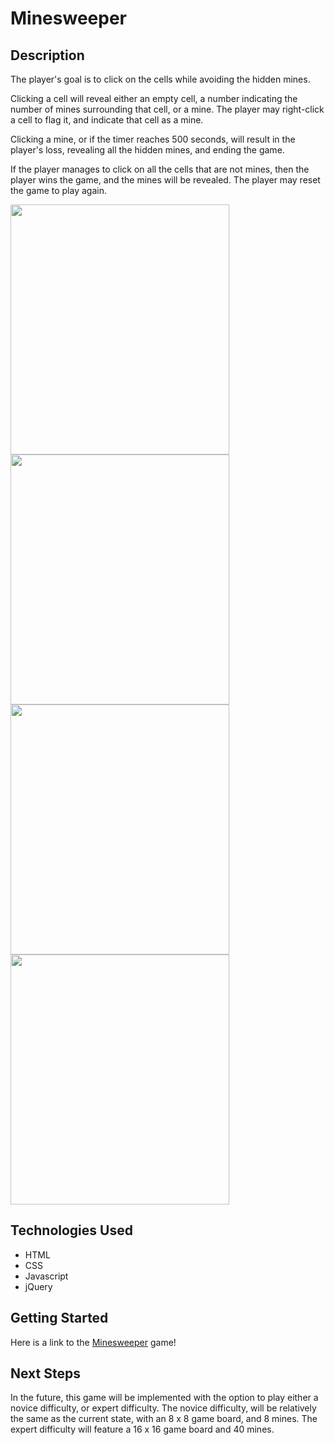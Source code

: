 # Minesweeper

## Description
<p>The player's goal is to click on the cells while avoiding the hidden mines.</p>

<p>Clicking a cell will reveal either an empty cell, a number indicating the number of mines surrounding that cell, or a mine. The player may right-click a cell to flag it, and indicate that cell as a mine.</p>

<p>Clicking a mine, or if the timer reaches 500 seconds, will result in the player's loss, revealing all the hidden mines, and ending the game.</p>

<p>If the player manages to click on all the cells that are not mines, then the player wins the game, and the mines will be revealed. The player may reset the game to play again.</p>


<img src='https://i.imgur.com/3fFhT9i.png' width='350px' height='400px' display='inline-block'>

<img src='https://i.imgur.com/njzfKya.png' width='350px' height='400px' display='inline-block'>

<img src='https://i.imgur.com/lU1wSLO.png' width='350px' height='400px' display='inline-block'>

<img src='https://i.imgur.com/fPXTtFX.png' width='350px' height='400px' display='inline-block'>

## Technologies Used

- HTML
- CSS
- Javascript
- jQuery


## Getting Started

Here is a link to the [Minesweeper](https://vtran95.github.io/minesweeper/) game!


## Next Steps

In the future, this game will be implemented with the option to play either a novice difficulty, or expert difficulty. The novice difficulty, will be relatively the same as the current state, with an 8 x 8 game board, and 8 mines. The expert difficulty will feature a 16 x 16 game board and 40 mines.